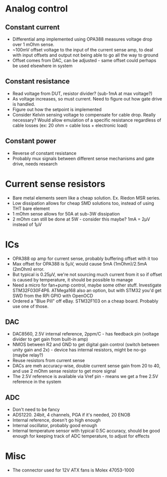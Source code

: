 # Analog control
## Constant current
- Differential amp implemented using OPA388 measures voltage drop over 1 mOhm sense.
- ~100mV offset voltage to the input of the current sense amp, to deal with input offsets and output not being able to go all the way to ground
- Offset comes from DAC, can be adjusted - same offset could perhaps be used elsewhere in system

## Constant resistance
- Read voltage from DUT, resistor divider? (sub-1mA at max voltage?)
- As voltage increases, so must current. Need to figure out how gate drive is handled.
- Figure out how the setpoint is implemented
- Consider Kelvin sensing voltage to compensate for cable drop. Really necessary? Would allow emulation of a specific resistance regardless of cable losses (ex: 20 ohm = cable loss + electronic load)

## Constant power
- Reverse of constant resistance
- Probably mux signals between different sense mechanisms and gate drive, needs research

# Current sense resistors
- Bare metal elements seem like a cheap solution. Ex. Riedon MSR series.
- Low dissipation allows for cheap SMD solutions too, instead of using THT bare element
- 1 mOhm sense allows for 50A at sub-3W dissipation
- 2 mOhm can still be done at 5W - consider this maybe? 1mA = 2µV instead of 1µV

# ICs
- OPA388 op amp for current sense, probably buffering offset with it too
- Max offset for OPA388 is 5µV, would cause 5mA (1mOhm)/2.5mA (2mOhm) error.
- But typical is 0.25µV, we're not sourcing much current from it so if offset is caused by temperature, it should be possible to manage
- Need a micro for fan+pump control, maybe some other stuff. Investigate STM32F030F4P6. ATMega168 also an option, but with STM32 you'd get SWD from the RPi GPIO with OpenOCD
- Ordered a "Blue Pill" off eBay. STM32F103 on a cheap board. Probably use one of those.

## DAC
- DAC8560, 2.5V internal reference, 2ppm/C - has feedback pin (voltage divider to get gain from built-in amp)
- NMOS between R2 and GND to get digital gain control (switch between unity gain and 2x) - device has internal resistors, might be no-go (maybe relay?)
- Reuse resistors from current sense
- DACs are meh accuracy-wise, double current sense gain from 20 to 40, and use 2 mOhm sense resistor to get more signal
- The 2.5V reference is available via Vref pin - means we get a free 2.5V reference in the system

## ADC
- Don't need to be fancy
- ADS1220. 24bit, 4 channels, PGA if it's needed, 20 ENOB
- Internal reference, doesn't go high enough
- Internal oscillator, probably good enough
- Internal temperature sensor with typical 0.5C accuracy, should be good enough for keeping track of ADC temperature, to adjust for effects

# Misc
- The connector used for 12V ATX fans is Molex 47053-1000